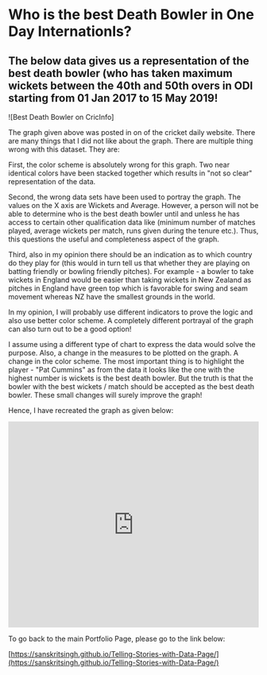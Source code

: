 
# Who is the best Death Bowler in One Day Internationls?
## The below data gives us a representation of the best death bowler (who has taken maximum wickets between the 40th and 50th overs in ODI starting from 01 Jan 2017 to 15 May 2019!

![Best Death Bowler on CricInfo]

The graph given above was posted in on of the cricket daily website. There are many things that I did not like about the graph. There are multiple thing wrong with this dataset. They are: 

First, the color scheme is absolutely wrong for this graph. Two near identical colors have been stacked together which results in "not so clear" representation of the data. 

Second, the wrong data sets have been used to portray the graph. The values on the X axis are Wickets and Average. However, a person will not be able to determine who is the best death bowler until and unless he has access to certain other qualification data like (minimum number of matches played, average wickets per match, runs given during the tenure etc.). Thus, this questions the useful and completeness aspect of the graph. 

Third, also in my opinion there should be an indication as to which country do they play for (this would in turn tell us that whether they are playing on batting friendly or bowling friendly pitches). For example - a bowler to take wickets in England would be easier than taking wickets in New Zealand as pitches in England have green top which is favorable for swing and seam movement whereas NZ have the smallest grounds in the world. 

In my opinion, I will probably use different indicators to prove the logic and also use better color scheme. A completely different portrayal of the graph can also turn out to be a good option! 

I assume using a different type of chart to express the data would solve the purpose. Also, a change in the measures to be plotted on the graph. A change in the color scheme. The most important thing is to highlight the player - "Pat Cummins" as from the data it looks like the one with the highest number is wickets is the best death bowler. But the truth is that the bowler with the best wickets / match should be accepted as the best death bowler. These small changes will surely improve the graph!

Hence, I have recreated the graph as given below:

<iframe title="Who is the best Death Bowler in ODI's?" aria-label="Split Bars" id="datawrapper-chart-JrF6b" src="https://datawrapper.dwcdn.net/JrF6b/1/" scrolling="no" frameborder="0" style="width: 0; min-width: 100% !important; border: none;" height="415"></iframe><script type="text/javascript">!function(){"use strict";window.addEventListener("message",(function(a){if(void 0!==a.data["datawrapper-height"])for(var e in a.data["datawrapper-height"]){var t=document.getElementById("datawrapper-chart-"+e)||document.querySelector("iframe[src*='"+e+"']");t&&(t.style.height=a.data["datawrapper-height"][e]+"px")}}))}();
</script>

To go back to the main Portfolio Page, please go to the link below:

[https://sanskritsingh.github.io/Telling-Stories-with-Data-Page/](https://sanskritsingh.github.io/Telling-Stories-with-Data-Page/)
